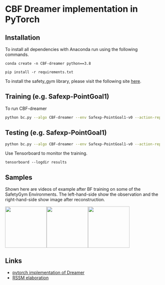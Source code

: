 CBF Dreamer implementation in PyTorch
======

## Installation
To install all dependencies with Anaconda run using the following commands. 

`conda create -n CBF-dreamer python==3.8` 

`pip install -r requirements.txt` 

To install the safety_gym library, please visit the following site [here](https://github.com/openai/safety-gym).

## Training (e.g. Safexp-PointGoal1)
To run CBF-dreamer
```bash
python bc.py --algo CBF-dreamer --env Safexp-PointGoal1-v0 --action-repeat 2 --id {name_of_exp}
```

## Testing (e.g. Safexp-PointGoal1)
```bash
python bc.py --algo CBF-dreamer --env Safexp-PointGoal1-v0 --action-repeat 2 --test --render --models {.pth_file_load} --id {name_of_exp}
```

<!-- For best performance with DeepMind Control Suite, try setting environment variable `MUJOCO_GL=egl` (see instructions and details [here](https://github.com/deepmind/dm_control#rendering)). -->

Use Tensorboard to monitor the training.

`tensorboard --logdir results`

## Samples
Shown here are videos of example after BF training on some of the SafetyGym Environments. The left-hand-side show the observation and the right-hand-side show image after reconstruction.

<img height="135" src="./imgs/PointGoal1.gif"><img height="135" src="./imgs/CarGoal1.gif"><img height="135" src="./imgs/PointGoal2.gif">
<!-- <img height="135" src="./imgs/PointPush1.gif"><img height="135" src="./imgs/DoggoGoal1.gif"><img height="135" src="./imgs/PointButton1.gif"> -->


<!-- (Note! Tested once using seed 0.)

* [State-SAC](https://github.com/denisyarats/pytorch_sac)
* [PlaNet-PyTorch](https://github.com/Kaixhin/PlaNet)
* [SAC-AE](https://github.com/denisyarats/pytorch_sac_ae)
* [SLAC](https://github.com/ku2482/slac.pytorch)
* [CURL](https://github.com/MishaLaskin/curl)
* [Dreamer (tensorflow2 implementation)](https://github.com/danijar/dreamer)

### NOTE! All the steps below are environment steps. (All the results below are trained 1000 episodes. Each espisode length is 1000 steps. Actual number of sampled data are steps/action_repeat. )

<p align="center">
  <img width="800" src="./imgs/results_table.png">
</p>
 -->
<!-- <p align="center">
  <img height="128" src="./imgs/PointPush1.gif">
</p> -->

<!-- Pretrained models can be found in the [releases](https://github.com/Kaixhin/PlaNet/releases). -->

## Links
- [pytorch implementation of Dreamer](https://github.com/yusukeurakami/dreamer-pytorch)
- [RSSM elaboration](https://arxiv.org/abs/1811.04551)
